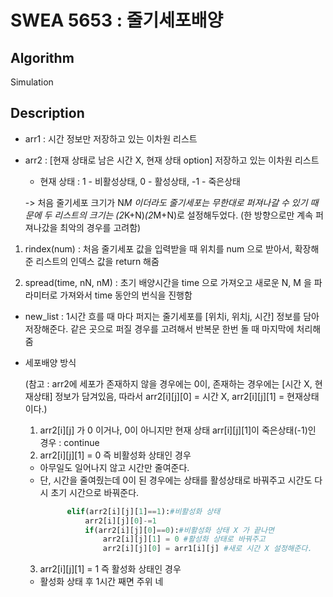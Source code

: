 # SWEA 5653 : 줄기세포배양

## Algorithm

Simulation

## Description
+ arr1 : 시간 정보만 저장하고 있는 이차원 리스트
+ arr2 : [현재 상태로 남은 시간 X, 현재 상태 option] 저장하고 있는 이차원 리스트
  + 현재 상태 : 1 - 비활성상태, 0 - 활성상태, -1 - 죽은상태
  
  -> 처음 줄기세포 크기가 N*M 이더라도 줄기세포는 무한대로 퍼져나갈 수 있기 때문에 두 리스트의 크기는 (2*K+N)*(2*M+N)로 설정해두었다. (한 방향으로만 계속 퍼져나갔을 최악의 경우를 고려함)

1. rindex(num) : 처음 줄기세포 값을 입력받을 때 위치를 num 으로 받아서, 확장해준 리스트의 인덱스 값을 return 해줌

2. spread(time, nN, nM) : 초기 배양시간을 time 으로 가져오고 새로운 N, M 을 파라미터로 가져와서 time 동안의 번식을 진행함

+ new_list : 1시간 흐를 때 마다 퍼지는 줄기세포를 [위치i, 위치j, 시간] 정보를 담아 저장해준다. 같은 곳으로 퍼질 경우를 고려해서 반복문 한번 돌 때 마지막에 처리해줌

+ 세포배양 방식
  
  (참고 : arr2에 세포가 존재하지 않을 경우에는 0이, 존재하는 경우에는 [시간 X, 현재상태] 정보가 담겨있음, 따라서 arr2[i][j][0] = 시간 X, arr2[i][j][1] = 현재상태이다.)
  
  1) arr2[i][j] 가 0 이거나, 0이 아니지만 현재 상태 arr[i][j][1]이 죽은상태(-1)인 경우 : continue
  2) arr2[i][j][1] = 0 즉 비활성화 상태인 경우
    + 아무일도 일어나지 않고 시간만 줄여준다.
    + 단, 시간을 줄여줬는데 0이 된 경우에는 상태를 활성상태로 바꿔주고 시간도 다시 초기 시간으로 바꿔준다.
        ``` python
              elif(arr2[i][j][1]==1):#비활성화 상태
                  arr2[i][j][0]-=1
                  if(arr2[i][j][0]==0):#비활성화 상태 X 가 끝나면
                      arr2[i][j][1] = 0 #활성화 상태로 바꿔주고
                      arr2[i][j][0] = arr1[i][j] #새로 시간 X 설정해준다.    
        ```
  3) arr2[i][j][1] = 1 즉 활성화 상태인 경우
    + 활성화 상태 후 1시간 째면 주위 네 
